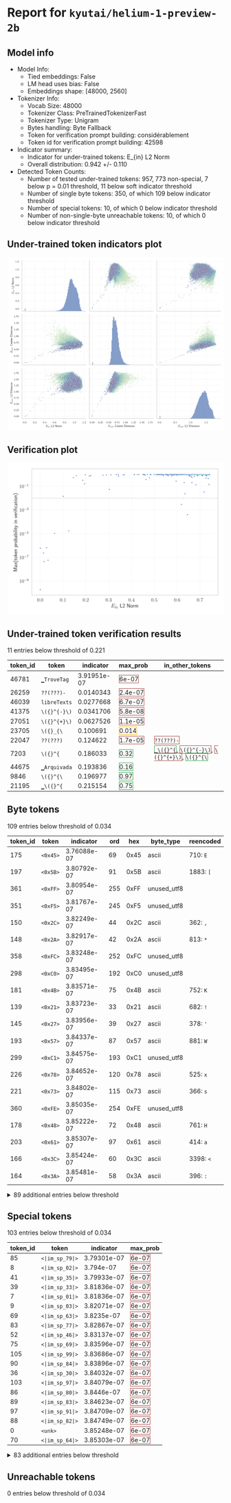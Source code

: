 # Report for `kyutai/helium-1-preview-2b`

## Model info

* Model Info: 
  * Tied embeddings: False
  * LM head uses bias: False
  * Embeddings shape: [48000, 2560]
* Tokenizer Info: 
  * Vocab Size: 48000
  * Tokenizer Class: PreTrainedTokenizerFast
  * Tokenizer Type: Unigram
  * Bytes handling: Byte Fallback
  * Token for verification prompt building: considérablement
  * Token id for verification prompt building: 42598
* Indicator summary: 
  * Indicator for under-trained tokens: E_{in} L2 Norm
  * Overall distribution: 0.942 +/- 0.110
* Detected Token Counts: 
  * Number of tested under-trained tokens: 957, 773 non-special, 7 below p = 0.01 threshold, 11 below soft indicator threshold
  * Number of single byte tokens: 350, of which 109 below indicator threshold
  * Number of special tokens: 10, of which 0 below indicator threshold
  * Number of non-single-byte unreachable tokens: 10, of which 0 below indicator threshold

## Under-trained token indicators plot
![Indicators scatter plots](../indicators_pairplot_byid/kyutai_helium_1_preview_2b.png)

## Verification plot
![Verification plot](../verifications_scatterplot/kyutai_helium_1_preview_2b.png)

## Under-trained token verification results
11 entries below threshold of 0.221

|   token_id | token                  |   indicator | max_prob                                                         | in_other_tokens                                                                                                                                                                                                                                                                                                              |
|------------|------------------------|-------------|------------------------------------------------------------------|------------------------------------------------------------------------------------------------------------------------------------------------------------------------------------------------------------------------------------------------------------------------------------------------------------------------------|
|      46781 | ````` ▁TroveTag `````  | 3.91951e-07 | <span style='border: 1px solid rgb(169, 68, 66);'>6e-07</span>   |                                                                                                                                                                                                                                                                                                                              |
|      26259 | ````` ??(???)- `````   | 0.0140343   | <span style='border: 1px solid rgb(169, 68, 66);'>2.4e-07</span> |                                                                                                                                                                                                                                                                                                                              |
|      46039 | ````` libreTexts ````` | 0.0277668   | <span style='border: 1px solid rgb(169, 68, 66);'>6.7e-07</span> |                                                                                                                                                                                                                                                                                                                              |
|      41375 | ````` \({}^{-}\) ````` | 0.0341706   | <span style='border: 1px solid rgb(169, 68, 66);'>5.8e-08</span> |                                                                                                                                                                                                                                                                                                                              |
|      27051 | ````` \({}^{+}\) ````` | 0.0627526   | <span style='border: 1px solid rgb(169, 68, 66);'>1.1e-05</span> |                                                                                                                                                                                                                                                                                                                              |
|      23705 | ````` \({}_{\ `````    | 0.100691    | <span style='border: 1px solid rgb(251, 189, 8);'>0.014</span>   |                                                                                                                                                                                                                                                                                                                              |
|      22047 | ````` ??(???) `````    | 0.124622    | <span style='border: 1px solid rgb(169, 68, 66);'>1.7e-05</span> | <span style='border: 1px solid rgb(169, 68, 66);'>````` ??(???)- `````</span>                                                                                                                                                                                                                                                |
|       7203 | ````` \({}^{ `````     | 0.186033    | <span style='border: 1px solid rgb(40, 167, 69);'>0.32</span>    | <span style='border: 1px solid rgb(40, 167, 69);'>````` ▁\({}^{ `````</span>, <span style='border: 1px solid rgb(169, 68, 66);'>````` \({}^{-}\) `````</span>, <span style='border: 1px solid rgb(169, 68, 66);'>````` \({}^{+}\) `````</span>, <span style='border: 1px solid rgb(40, 167, 69);'>````` \({}^{\ `````</span> |
|      44675 | ````` ▁Arquivada ````` | 0.193836    | <span style='border: 1px solid rgb(40, 167, 69);'>0.16</span>    |                                                                                                                                                                                                                                                                                                                              |
|       9846 | ````` \({}^{\ `````    | 0.196977    | <span style='border: 1px solid rgb(40, 167, 69);'>0.97</span>    |                                                                                                                                                                                                                                                                                                                              |
|      21195 | ````` ▁\({}^{ `````    | 0.215154    | <span style='border: 1px solid rgb(40, 167, 69);'>0.75</span>    |                                                                                                                                                                                                                                                                                                                              |


## Byte tokens
109 entries below threshold of 0.034

|   token_id | token              |   indicator |   ord | hex   | byte_type   | reencoded           |
|------------|--------------------|-------------|-------|-------|-------------|---------------------|
|        175 | ````` <0x45> ````` | 3.76088e-07 |    69 | 0x45  | ascii       | 710: ````` E `````  |
|        197 | ````` <0x5B> ````` | 3.80792e-07 |    91 | 0x5B  | ascii       | 1883: ````` [ ````` |
|        361 | ````` <0xFF> ````` | 3.80954e-07 |   255 | 0xFF  | unused_utf8 |                     |
|        351 | ````` <0xF5> ````` | 3.81767e-07 |   245 | 0xF5  | unused_utf8 |                     |
|        150 | ````` <0x2C> ````` | 3.82249e-07 |    44 | 0x2C  | ascii       | 362: ````` , `````  |
|        148 | ````` <0x2A> ````` | 3.82917e-07 |    42 | 0x2A  | ascii       | 813: ````` * `````  |
|        358 | ````` <0xFC> ````` | 3.83248e-07 |   252 | 0xFC  | unused_utf8 |                     |
|        298 | ````` <0xC0> ````` | 3.83495e-07 |   192 | 0xC0  | unused_utf8 |                     |
|        181 | ````` <0x4B> ````` | 3.83571e-07 |    75 | 0x4B  | ascii       | 752: ````` K `````  |
|        139 | ````` <0x21> ````` | 3.83723e-07 |    33 | 0x21  | ascii       | 682: ````` ! `````  |
|        145 | ````` <0x27> ````` | 3.83956e-07 |    39 | 0x27  | ascii       | 378: ````` ' `````  |
|        193 | ````` <0x57> ````` | 3.84337e-07 |    87 | 0x57  | ascii       | 881: ````` W `````  |
|        299 | ````` <0xC1> ````` | 3.84575e-07 |   193 | 0xC1  | unused_utf8 |                     |
|        226 | ````` <0x78> ````` | 3.84652e-07 |   120 | 0x78  | ascii       | 525: ````` x `````  |
|        221 | ````` <0x73> ````` | 3.84802e-07 |   115 | 0x73  | ascii       | 366: ````` s `````  |
|        360 | ````` <0xFE> ````` | 3.85035e-07 |   254 | 0xFE  | unused_utf8 |                     |
|        178 | ````` <0x48> ````` | 3.85222e-07 |    72 | 0x48  | ascii       | 761: ````` H `````  |
|        203 | ````` <0x61> ````` | 3.85307e-07 |    97 | 0x61  | ascii       | 414: ````` a `````  |
|        166 | ````` <0x3C> ````` | 3.85424e-07 |    60 | 0x3C  | ascii       | 3398: ````` < ````` |
|        164 | ````` <0x3A> ````` | 3.85481e-07 |    58 | 0x3A  | ascii       | 396: ````` : `````  |
<details><summary>89 additional entries below threshold</summary>

|   token_id | token              |   indicator |   ord | hex   | byte_type   | reencoded            |
|------------|--------------------|-------------|-------|-------|-------------|----------------------|
|        227 | ````` <0x79> ````` | 3.85491e-07 |   121 | 0x79  | ascii       | 478: ````` y `````   |
|        355 | ````` <0xF9> ````` | 3.85585e-07 |   249 | 0xF9  | unused_utf8 |                      |
|        190 | ````` <0x54> ````` | 3.85643e-07 |    84 | 0x54  | ascii       | 707: ````` T `````   |
|        162 | ````` <0x38> ````` | 3.85667e-07 |    56 | 0x38  | ascii       | 388: ````` 8 `````   |
|        188 | ````` <0x52> ````` | 3.85708e-07 |    82 | 0x52  | ascii       | 720: ````` R `````   |
|        359 | ````` <0xFD> ````` | 3.8578e-07  |   253 | 0xFD  | unused_utf8 |                      |
|        218 | ````` <0x70> ````` | 3.85949e-07 |   112 | 0x70  | ascii       | 565: ````` p `````   |
|        152 | ````` <0x2E> ````` | 3.86018e-07 |    46 | 0x2E  | ascii       | 364: ````` . `````   |
|        182 | ````` <0x4C> ````` | 3.86058e-07 |    76 | 0x4C  | ascii       | 753: ````` L `````   |
|        142 | ````` <0x24> ````` | 3.86127e-07 |    36 | 0x24  | ascii       | 620: ````` $ `````   |
|        153 | ````` <0x2F> ````` | 3.86208e-07 |    47 | 0x2F  | ascii       | 416: ````` / `````   |
|        220 | ````` <0x72> ````` | 3.86258e-07 |   114 | 0x72  | ascii       | 431: ````` r `````   |
|        180 | ````` <0x4A> ````` | 3.86271e-07 |    74 | 0x4A  | ascii       | 1102: ````` J `````  |
|        353 | ````` <0xF7> ````` | 3.86462e-07 |   247 | 0xF7  | unused_utf8 |                      |
|        143 | ````` <0x25> ````` | 3.8666e-07  |    37 | 0x25  | ascii       | 496: ````` % `````   |
|        173 | ````` <0x43> ````` | 3.87104e-07 |    67 | 0x43  | ascii       | 541: ````` C `````   |
|        228 | ````` <0x7A> ````` | 3.87321e-07 |   122 | 0x7A  | ascii       | 582: ````` z `````   |
|        212 | ````` <0x6A> ````` | 3.87395e-07 |   106 | 0x6A  | ascii       | 970: ````` j `````   |
|        207 | ````` <0x65> ````` | 3.8758e-07  |   101 | 0x65  | ascii       | 390: ````` e `````   |
|        209 | ````` <0x67> ````` | 3.87673e-07 |   103 | 0x67  | ascii       | 514: ````` g `````   |
|        352 | ````` <0xF6> ````` | 3.8775e-07  |   246 | 0xF6  | unused_utf8 |                      |
|        189 | ````` <0x53> ````` | 3.87753e-07 |    83 | 0x53  | ascii       | 528: ````` S `````   |
|        194 | ````` <0x58> ````` | 3.87803e-07 |    88 | 0x58  | ascii       | 876: ````` X `````   |
|        155 | ````` <0x31> ````` | 3.87828e-07 |    49 | 0x31  | ascii       | 368: ````` 1 `````   |
|        219 | ````` <0x71> ````` | 3.8793e-07  |   113 | 0x71  | ascii       | 1342: ````` q `````  |
|        171 | ````` <0x41> ````` | 3.88001e-07 |    65 | 0x41  | ascii       | 524: ````` A `````   |
|        214 | ````` <0x6C> ````` | 3.88028e-07 |   108 | 0x6C  | ascii       | 561: ````` l `````   |
|        224 | ````` <0x76> ````` | 3.88112e-07 |   118 | 0x76  | ascii       | 698: ````` v `````   |
|        232 | ````` <0x7E> ````` | 3.88216e-07 |   126 | 0x7E  | ascii       | 7052: ````` ~ `````  |
|        184 | ````` <0x4E> ````` | 3.88321e-07 |    78 | 0x4E  | ascii       | 730: ````` N `````   |
|        195 | ````` <0x59> ````` | 3.88412e-07 |    89 | 0x59  | ascii       | 1349: ````` Y `````  |
|        210 | ````` <0x68> ````` | 3.88446e-07 |   104 | 0x68  | ascii       | 606: ````` h `````   |
|        140 | ````` <0x22> ````` | 3.88461e-07 |    34 | 0x22  | ascii       | 413: ````` " `````   |
|        158 | ````` <0x34> ````` | 3.88488e-07 |    52 | 0x34  | ascii       | 386: ````` 4 `````   |
|        157 | ````` <0x33> ````` | 3.88674e-07 |    51 | 0x33  | ascii       | 382: ````` 3 `````   |
|        146 | ````` <0x28> ````` | 3.88699e-07 |    40 | 0x28  | ascii       | 504: ````` ( `````   |
|        202 | ````` <0x60> ````` | 3.8871e-07  |    96 | 0x60  | ascii       | 2017: ````` ` `````  |
|        192 | ````` <0x56> ````` | 3.88878e-07 |    86 | 0x56  | ascii       | 889: ````` V `````   |
|        169 | ````` <0x3F> ````` | 3.88931e-07 |    63 | 0x3F  | ascii       | 420: ````` ? `````   |
|        222 | ````` <0x74> ````` | 3.88992e-07 |   116 | 0x74  | ascii       | 401: ````` t `````   |
|        223 | ````` <0x75> ````` | 3.89099e-07 |   117 | 0x75  | ascii       | 573: ````` u `````   |
|        356 | ````` <0xFA> ````` | 3.89151e-07 |   250 | 0xFA  | unused_utf8 |                      |
|        149 | ````` <0x2B> ````` | 3.89189e-07 |    43 | 0x2B  | ascii       | 835: ````` + `````   |
|        183 | ````` <0x4D> ````` | 3.89327e-07 |    77 | 0x4D  | ascii       | 734: ````` M `````   |
|        225 | ````` <0x77> ````` | 3.89344e-07 |   119 | 0x77  | ascii       | 832: ````` w `````   |
|        198 | ````` <0x5C> ````` | 3.89371e-07 |    92 | 0x5C  | ascii       | 735: ````` \ `````   |
|        160 | ````` <0x36> ````` | 3.89654e-07 |    54 | 0x36  | ascii       | 393: ````` 6 `````   |
|        165 | ````` <0x3B> ````` | 3.89724e-07 |    59 | 0x3B  | ascii       | 436: ````` ; `````   |
|        159 | ````` <0x35> ````` | 3.89737e-07 |    53 | 0x35  | ascii       | 383: ````` 5 `````   |
|        230 | ````` <0x7C> ````` | 3.89758e-07 |   124 | 0x7C  | ascii       | 1587: ````` \| ````` |
|        170 | ````` <0x40> ````` | 3.89763e-07 |    64 | 0x40  | ascii       | 6028: ````` @ `````  |
|        154 | ````` <0x30> ````` | 3.8983e-07  |    48 | 0x30  | ascii       | 372: ````` 0 `````   |
|        161 | ````` <0x37> ````` | 3.89896e-07 |    55 | 0x37  | ascii       | 394: ````` 7 `````   |
|        213 | ````` <0x6B> ````` | 3.90106e-07 |   107 | 0x6B  | ascii       | 562: ````` k `````   |
|        217 | ````` <0x6F> ````` | 3.90472e-07 |   111 | 0x6F  | ascii       | 433: ````` o `````   |
|        206 | ````` <0x64> ````` | 3.90584e-07 |   100 | 0x64  | ascii       | 434: ````` d `````   |
|        187 | ````` <0x51> ````` | 3.90587e-07 |    81 | 0x51  | ascii       | 1379: ````` Q `````  |
|        141 | ````` <0x23> ````` | 3.90757e-07 |    35 | 0x23  | ascii       | 2822: ````` # `````  |
|        147 | ````` <0x29> ````` | 3.90781e-07 |    41 | 0x29  | ascii       | 381: ````` ) `````   |
|        231 | ````` <0x7D> ````` | 3.91206e-07 |   125 | 0x7D  | ascii       | 898: ````` } `````   |
|        172 | ````` <0x42> ````` | 3.91277e-07 |    66 | 0x42  | ascii       | 595: ````` B `````   |
|        174 | ````` <0x44> ````` | 3.91389e-07 |    68 | 0x44  | ascii       | 594: ````` D `````   |
|        179 | ````` <0x49> ````` | 3.91429e-07 |    73 | 0x49  | ascii       | 665: ````` I `````   |
|        144 | ````` <0x26> ````` | 3.91534e-07 |    38 | 0x26  | ascii       | 1793: ````` & `````  |
|        186 | ````` <0x50> ````` | 3.91566e-07 |    80 | 0x50  | ascii       | 654: ````` P `````   |
|        199 | ````` <0x5D> ````` | 3.91567e-07 |    93 | 0x5D  | ascii       | 544: ````` ] `````   |
|        167 | ````` <0x3D> ````` | 3.91605e-07 |    61 | 0x3D  | ascii       | 808: ````` = `````   |
|        163 | ````` <0x39> ````` | 3.91972e-07 |    57 | 0x39  | ascii       | 380: ````` 9 `````   |
|        215 | ````` <0x6D> ````` | 3.9201e-07  |   109 | 0x6D  | ascii       | 445: ````` m `````   |
|        211 | ````` <0x69> ````` | 3.92086e-07 |   105 | 0x69  | ascii       | 427: ````` i `````   |
|        200 | ````` <0x5E> ````` | 3.92197e-07 |    94 | 0x5E  | ascii       | 1775: ````` ^ `````  |
|        205 | ````` <0x63> ````` | 3.92251e-07 |    99 | 0x63  | ascii       | 529: ````` c `````   |
|        208 | ````` <0x66> ````` | 3.92428e-07 |   102 | 0x66  | ascii       | 593: ````` f `````   |
|        201 | ````` <0x5F> ````` | 3.92608e-07 |    95 | 0x5F  | ascii       | 539: ````` _ `````   |
|        176 | ````` <0x46> ````` | 3.92804e-07 |    70 | 0x46  | ascii       | 708: ````` F `````   |
|        196 | ````` <0x5A> ````` | 3.92874e-07 |    90 | 0x5A  | ascii       | 1149: ````` Z `````  |
|        151 | ````` <0x2D> ````` | 3.93261e-07 |    45 | 0x2D  | ascii       | 375: ````` - `````   |
|        168 | ````` <0x3E> ````` | 3.93321e-07 |    62 | 0x3E  | ascii       | 2801: ````` > `````  |
|        138 | ````` <0x20> ````` | 3.93438e-07 |    32 | 0x20  | ascii       | 363: ````` ▁ `````   |
|        357 | ````` <0xFB> ````` | 3.93544e-07 |   251 | 0xFB  | unused_utf8 |                      |
|        156 | ````` <0x32> ````` | 3.93816e-07 |    50 | 0x32  | ascii       | 374: ````` 2 `````   |
|        204 | ````` <0x62> ````` | 3.93824e-07 |    98 | 0x62  | ascii       | 550: ````` b `````   |
|        177 | ````` <0x47> ````` | 3.94045e-07 |    71 | 0x47  | ascii       | 747: ````` G `````   |
|        185 | ````` <0x4F> ````` | 3.94404e-07 |    79 | 0x4F  | ascii       | 802: ````` O `````   |
|        354 | ````` <0xF8> ````` | 3.94982e-07 |   248 | 0xF8  | unused_utf8 |                      |
|        191 | ````` <0x55> ````` | 3.95543e-07 |    85 | 0x55  | ascii       | 1387: ````` U `````  |
|        216 | ````` <0x6E> ````` | 3.95718e-07 |   110 | 0x6E  | ascii       | 411: ````` n `````   |
|        229 | ````` <0x7B> ````` | 3.96068e-07 |   123 | 0x7B  | ascii       | 695: ````` { `````   |
|        106 | ````` <0x00> ````` | 0.0168114   |       | 0x00  | ascii       |                      |
</details>


## Special tokens
103 entries below threshold of 0.034

|   token_id | token                      |   indicator | max_prob                                                       |
|------------|----------------------------|-------------|----------------------------------------------------------------|
|         85 | ````` <\|im_sp_79\|> ````` | 3.79301e-07 | <span style='border: 1px solid rgb(169, 68, 66);'>6e-07</span> |
|          8 | ````` <\|im_sp_02\|> ````` | 3.794e-07   | <span style='border: 1px solid rgb(169, 68, 66);'>6e-07</span> |
|         41 | ````` <\|im_sp_35\|> ````` | 3.79933e-07 | <span style='border: 1px solid rgb(169, 68, 66);'>6e-07</span> |
|         39 | ````` <\|im_sp_33\|> ````` | 3.81836e-07 | <span style='border: 1px solid rgb(169, 68, 66);'>6e-07</span> |
|          7 | ````` <\|im_sp_01\|> ````` | 3.81836e-07 | <span style='border: 1px solid rgb(169, 68, 66);'>6e-07</span> |
|          9 | ````` <\|im_sp_03\|> ````` | 3.82071e-07 | <span style='border: 1px solid rgb(169, 68, 66);'>6e-07</span> |
|         69 | ````` <\|im_sp_63\|> ````` | 3.8235e-07  | <span style='border: 1px solid rgb(169, 68, 66);'>6e-07</span> |
|         83 | ````` <\|im_sp_77\|> ````` | 3.82867e-07 | <span style='border: 1px solid rgb(169, 68, 66);'>6e-07</span> |
|         52 | ````` <\|im_sp_46\|> ````` | 3.83137e-07 | <span style='border: 1px solid rgb(169, 68, 66);'>6e-07</span> |
|         75 | ````` <\|im_sp_69\|> ````` | 3.83596e-07 | <span style='border: 1px solid rgb(169, 68, 66);'>6e-07</span> |
|        105 | ````` <\|im_sp_99\|> ````` | 3.83686e-07 | <span style='border: 1px solid rgb(169, 68, 66);'>6e-07</span> |
|         90 | ````` <\|im_sp_84\|> ````` | 3.83896e-07 | <span style='border: 1px solid rgb(169, 68, 66);'>6e-07</span> |
|         36 | ````` <\|im_sp_30\|> ````` | 3.84032e-07 | <span style='border: 1px solid rgb(169, 68, 66);'>6e-07</span> |
|        103 | ````` <\|im_sp_97\|> ````` | 3.84079e-07 | <span style='border: 1px solid rgb(169, 68, 66);'>6e-07</span> |
|         86 | ````` <\|im_sp_80\|> ````` | 3.8446e-07  | <span style='border: 1px solid rgb(169, 68, 66);'>6e-07</span> |
|         89 | ````` <\|im_sp_83\|> ````` | 3.84623e-07 | <span style='border: 1px solid rgb(169, 68, 66);'>6e-07</span> |
|         97 | ````` <\|im_sp_91\|> ````` | 3.84709e-07 | <span style='border: 1px solid rgb(169, 68, 66);'>6e-07</span> |
|         88 | ````` <\|im_sp_82\|> ````` | 3.84749e-07 | <span style='border: 1px solid rgb(169, 68, 66);'>6e-07</span> |
|          0 | ````` <unk> `````          | 3.85248e-07 | <span style='border: 1px solid rgb(169, 68, 66);'>6e-07</span> |
|         70 | ````` <\|im_sp_64\|> ````` | 3.85303e-07 | <span style='border: 1px solid rgb(169, 68, 66);'>6e-07</span> |
<details><summary>83 additional entries below threshold</summary>

|   token_id | token                      |   indicator | max_prob                                                       |
|------------|----------------------------|-------------|----------------------------------------------------------------|
|         33 | ````` <\|im_sp_27\|> ````` | 3.85343e-07 | <span style='border: 1px solid rgb(169, 68, 66);'>6e-07</span> |
|         45 | ````` <\|im_sp_39\|> ````` | 3.85476e-07 | <span style='border: 1px solid rgb(169, 68, 66);'>6e-07</span> |
|         55 | ````` <\|im_sp_49\|> ````` | 3.85608e-07 | <span style='border: 1px solid rgb(169, 68, 66);'>6e-07</span> |
|         10 | ````` <\|im_sp_04\|> ````` | 3.85713e-07 | <span style='border: 1px solid rgb(169, 68, 66);'>6e-07</span> |
|         57 | ````` <\|im_sp_51\|> ````` | 3.85768e-07 | <span style='border: 1px solid rgb(169, 68, 66);'>6e-07</span> |
|         64 | ````` <\|im_sp_58\|> ````` | 3.85861e-07 | <span style='border: 1px solid rgb(169, 68, 66);'>6e-07</span> |
|         93 | ````` <\|im_sp_87\|> ````` | 3.85956e-07 | <span style='border: 1px solid rgb(169, 68, 66);'>6e-07</span> |
|         74 | ````` <\|im_sp_68\|> ````` | 3.86076e-07 | <span style='border: 1px solid rgb(169, 68, 66);'>6e-07</span> |
|         60 | ````` <\|im_sp_54\|> ````` | 3.86365e-07 | <span style='border: 1px solid rgb(169, 68, 66);'>6e-07</span> |
|         79 | ````` <\|im_sp_73\|> ````` | 3.86547e-07 | <span style='border: 1px solid rgb(169, 68, 66);'>6e-07</span> |
|         46 | ````` <\|im_sp_40\|> ````` | 3.86564e-07 | <span style='border: 1px solid rgb(169, 68, 66);'>6e-07</span> |
|         28 | ````` <\|im_sp_22\|> ````` | 3.86574e-07 | <span style='border: 1px solid rgb(169, 68, 66);'>6e-07</span> |
|         54 | ````` <\|im_sp_48\|> ````` | 3.86625e-07 | <span style='border: 1px solid rgb(169, 68, 66);'>6e-07</span> |
|         43 | ````` <\|im_sp_37\|> ````` | 3.86669e-07 | <span style='border: 1px solid rgb(169, 68, 66);'>6e-07</span> |
|          6 | ````` <\|im_sp_00\|> ````` | 3.8678e-07  | <span style='border: 1px solid rgb(169, 68, 66);'>6e-07</span> |
|         38 | ````` <\|im_sp_32\|> ````` | 3.86958e-07 | <span style='border: 1px solid rgb(169, 68, 66);'>6e-07</span> |
|         59 | ````` <\|im_sp_53\|> ````` | 3.86997e-07 | <span style='border: 1px solid rgb(169, 68, 66);'>6e-07</span> |
|        101 | ````` <\|im_sp_95\|> ````` | 3.871e-07   | <span style='border: 1px solid rgb(169, 68, 66);'>6e-07</span> |
|         12 | ````` <\|im_sp_06\|> ````` | 3.87329e-07 | <span style='border: 1px solid rgb(169, 68, 66);'>6e-07</span> |
|         18 | ````` <\|im_sp_12\|> ````` | 3.87384e-07 | <span style='border: 1px solid rgb(169, 68, 66);'>6e-07</span> |
|         35 | ````` <\|im_sp_29\|> ````` | 3.87619e-07 | <span style='border: 1px solid rgb(169, 68, 66);'>6e-07</span> |
|         44 | ````` <\|im_sp_38\|> ````` | 3.87656e-07 | <span style='border: 1px solid rgb(169, 68, 66);'>6e-07</span> |
|         81 | ````` <\|im_sp_75\|> ````` | 3.87721e-07 | <span style='border: 1px solid rgb(169, 68, 66);'>6e-07</span> |
|         34 | ````` <\|im_sp_28\|> ````` | 3.8773e-07  | <span style='border: 1px solid rgb(169, 68, 66);'>6e-07</span> |
|         91 | ````` <\|im_sp_85\|> ````` | 3.87741e-07 | <span style='border: 1px solid rgb(169, 68, 66);'>6e-07</span> |
|         37 | ````` <\|im_sp_31\|> ````` | 3.87747e-07 | <span style='border: 1px solid rgb(169, 68, 66);'>6e-07</span> |
|        104 | ````` <\|im_sp_98\|> ````` | 3.87781e-07 | <span style='border: 1px solid rgb(169, 68, 66);'>6e-07</span> |
|         22 | ````` <\|im_sp_16\|> ````` | 3.87814e-07 | <span style='border: 1px solid rgb(169, 68, 66);'>6e-07</span> |
|         53 | ````` <\|im_sp_47\|> ````` | 3.8782e-07  | <span style='border: 1px solid rgb(169, 68, 66);'>6e-07</span> |
|         63 | ````` <\|im_sp_57\|> ````` | 3.87832e-07 | <span style='border: 1px solid rgb(169, 68, 66);'>6e-07</span> |
|        102 | ````` <\|im_sp_96\|> ````` | 3.87856e-07 | <span style='border: 1px solid rgb(169, 68, 66);'>6e-07</span> |
|         94 | ````` <\|im_sp_88\|> ````` | 3.87954e-07 | <span style='border: 1px solid rgb(169, 68, 66);'>6e-07</span> |
|         71 | ````` <\|im_sp_65\|> ````` | 3.87966e-07 | <span style='border: 1px solid rgb(169, 68, 66);'>6e-07</span> |
|         40 | ````` <\|im_sp_34\|> ````` | 3.8797e-07  | <span style='border: 1px solid rgb(169, 68, 66);'>6e-07</span> |
|         73 | ````` <\|im_sp_67\|> ````` | 3.88226e-07 | <span style='border: 1px solid rgb(169, 68, 66);'>6e-07</span> |
|         15 | ````` <\|im_sp_09\|> ````` | 3.88389e-07 | <span style='border: 1px solid rgb(169, 68, 66);'>6e-07</span> |
|         68 | ````` <\|im_sp_62\|> ````` | 3.8851e-07  | <span style='border: 1px solid rgb(169, 68, 66);'>6e-07</span> |
|         80 | ````` <\|im_sp_74\|> ````` | 3.88574e-07 | <span style='border: 1px solid rgb(169, 68, 66);'>6e-07</span> |
|         17 | ````` <\|im_sp_11\|> ````` | 3.8864e-07  | <span style='border: 1px solid rgb(169, 68, 66);'>6e-07</span> |
|         67 | ````` <\|im_sp_61\|> ````` | 3.88695e-07 | <span style='border: 1px solid rgb(169, 68, 66);'>6e-07</span> |
|         29 | ````` <\|im_sp_23\|> ````` | 3.88851e-07 | <span style='border: 1px solid rgb(169, 68, 66);'>6e-07</span> |
|         72 | ````` <\|im_sp_66\|> ````` | 3.88911e-07 | <span style='border: 1px solid rgb(169, 68, 66);'>6e-07</span> |
|         25 | ````` <\|im_sp_19\|> ````` | 3.88964e-07 | <span style='border: 1px solid rgb(169, 68, 66);'>6e-07</span> |
|         84 | ````` <\|im_sp_78\|> ````` | 3.88999e-07 | <span style='border: 1px solid rgb(169, 68, 66);'>6e-07</span> |
|         31 | ````` <\|im_sp_25\|> ````` | 3.89059e-07 | <span style='border: 1px solid rgb(169, 68, 66);'>6e-07</span> |
|         23 | ````` <\|im_sp_17\|> ````` | 3.89242e-07 | <span style='border: 1px solid rgb(169, 68, 66);'>6e-07</span> |
|         51 | ````` <\|im_sp_45\|> ````` | 3.8943e-07  | <span style='border: 1px solid rgb(169, 68, 66);'>6e-07</span> |
|         27 | ````` <\|im_sp_21\|> ````` | 3.89445e-07 | <span style='border: 1px solid rgb(169, 68, 66);'>6e-07</span> |
|          3 | ````` <pad> `````          | 3.89462e-07 | <span style='border: 1px solid rgb(169, 68, 66);'>2e-10</span> |
|         82 | ````` <\|im_sp_76\|> ````` | 3.8952e-07  | <span style='border: 1px solid rgb(169, 68, 66);'>6e-07</span> |
|         42 | ````` <\|im_sp_36\|> ````` | 3.89575e-07 | <span style='border: 1px solid rgb(169, 68, 66);'>6e-07</span> |
|         16 | ````` <\|im_sp_10\|> ````` | 3.8965e-07  | <span style='border: 1px solid rgb(169, 68, 66);'>6e-07</span> |
|        100 | ````` <\|im_sp_94\|> ````` | 3.89719e-07 | <span style='border: 1px solid rgb(169, 68, 66);'>6e-07</span> |
|         24 | ````` <\|im_sp_18\|> ````` | 3.89736e-07 | <span style='border: 1px solid rgb(169, 68, 66);'>6e-07</span> |
|         65 | ````` <\|im_sp_59\|> ````` | 3.89754e-07 | <span style='border: 1px solid rgb(169, 68, 66);'>6e-07</span> |
|          2 | ````` </s> `````           | 3.89781e-07 | <span style='border: 1px solid rgb(169, 68, 66);'>6e-07</span> |
|         58 | ````` <\|im_sp_52\|> ````` | 3.90008e-07 | <span style='border: 1px solid rgb(169, 68, 66);'>6e-07</span> |
|         92 | ````` <\|im_sp_86\|> ````` | 3.90009e-07 | <span style='border: 1px solid rgb(169, 68, 66);'>6e-07</span> |
|         48 | ````` <\|im_sp_42\|> ````` | 3.90304e-07 | <span style='border: 1px solid rgb(169, 68, 66);'>6e-07</span> |
|         78 | ````` <\|im_sp_72\|> ````` | 3.90534e-07 | <span style='border: 1px solid rgb(169, 68, 66);'>6e-07</span> |
|         13 | ````` <\|im_sp_07\|> ````` | 3.9061e-07  | <span style='border: 1px solid rgb(169, 68, 66);'>6e-07</span> |
|         99 | ````` <\|im_sp_93\|> ````` | 3.90645e-07 | <span style='border: 1px solid rgb(169, 68, 66);'>6e-07</span> |
|         87 | ````` <\|im_sp_81\|> ````` | 3.9104e-07  | <span style='border: 1px solid rgb(169, 68, 66);'>6e-07</span> |
|         47 | ````` <\|im_sp_41\|> ````` | 3.9114e-07  | <span style='border: 1px solid rgb(169, 68, 66);'>6e-07</span> |
|         30 | ````` <\|im_sp_24\|> ````` | 3.91169e-07 | <span style='border: 1px solid rgb(169, 68, 66);'>6e-07</span> |
|         21 | ````` <\|im_sp_15\|> ````` | 3.91267e-07 | <span style='border: 1px solid rgb(169, 68, 66);'>6e-07</span> |
|         20 | ````` <\|im_sp_14\|> ````` | 3.91367e-07 | <span style='border: 1px solid rgb(169, 68, 66);'>6e-07</span> |
|         50 | ````` <\|im_sp_44\|> ````` | 3.91803e-07 | <span style='border: 1px solid rgb(169, 68, 66);'>6e-07</span> |
|         96 | ````` <\|im_sp_90\|> ````` | 3.91873e-07 | <span style='border: 1px solid rgb(169, 68, 66);'>6e-07</span> |
|         98 | ````` <\|im_sp_92\|> ````` | 3.92181e-07 | <span style='border: 1px solid rgb(169, 68, 66);'>6e-07</span> |
|         11 | ````` <\|im_sp_05\|> ````` | 3.9257e-07  | <span style='border: 1px solid rgb(169, 68, 66);'>6e-07</span> |
|         95 | ````` <\|im_sp_89\|> ````` | 3.92836e-07 | <span style='border: 1px solid rgb(169, 68, 66);'>6e-07</span> |
|         62 | ````` <\|im_sp_56\|> ````` | 3.92902e-07 | <span style='border: 1px solid rgb(169, 68, 66);'>6e-07</span> |
|         61 | ````` <\|im_sp_55\|> ````` | 3.93279e-07 | <span style='border: 1px solid rgb(169, 68, 66);'>6e-07</span> |
|         49 | ````` <\|im_sp_43\|> ````` | 3.93285e-07 | <span style='border: 1px solid rgb(169, 68, 66);'>6e-07</span> |
|         77 | ````` <\|im_sp_71\|> ````` | 3.9339e-07  | <span style='border: 1px solid rgb(169, 68, 66);'>6e-07</span> |
|         26 | ````` <\|im_sp_20\|> ````` | 3.93403e-07 | <span style='border: 1px solid rgb(169, 68, 66);'>6e-07</span> |
|         76 | ````` <\|im_sp_70\|> ````` | 3.93625e-07 | <span style='border: 1px solid rgb(169, 68, 66);'>6e-07</span> |
|         66 | ````` <\|im_sp_60\|> ````` | 3.93892e-07 | <span style='border: 1px solid rgb(169, 68, 66);'>6e-07</span> |
|         56 | ````` <\|im_sp_50\|> ````` | 3.94911e-07 | <span style='border: 1px solid rgb(169, 68, 66);'>6e-07</span> |
|         32 | ````` <\|im_sp_26\|> ````` | 3.95664e-07 | <span style='border: 1px solid rgb(169, 68, 66);'>6e-07</span> |
|         14 | ````` <\|im_sp_08\|> ````` | 3.96988e-07 | <span style='border: 1px solid rgb(169, 68, 66);'>6e-07</span> |
|         19 | ````` <\|im_sp_13\|> ````` | 3.97097e-07 | <span style='border: 1px solid rgb(169, 68, 66);'>6e-07</span> |
</details>


## Unreachable tokens
0 entries below threshold of 0.034



